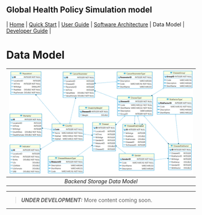 ## Global Health Policy Simulation model

| [Home](index) | [Quick Start](getstarted) | [User Guide](userguide) | [Software Architecture](architecture) | Data Model | [Developer Guide](development) |
# Data Model

|![Health GPS Data Model](/assets/image/data_model.png)|
|:--:|
|*Backend Storage Data Model*|

---
> **_UNDER DEVELOPMENT:_**  More content coming soon.
---
